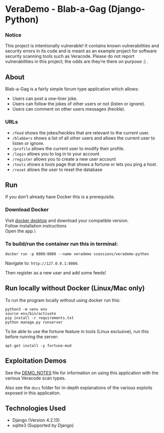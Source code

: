 # VeraDemo - Blab-a-Gag (Django-Python)

### Notice

This project is intentionally vulnerable! It contains known vulnerabilities and security errors in its code and is meant as an example project for software security scanning tools such as Veracode. Please do not report vulnerabilities in this project; the odds are they’re there on purpose :) .

## About

Blab-a-Gag is a fairly simple forum type application which allows:

- Users can post a one-liner joke.
- Users can follow the jokes of other users or not (listen or ignore).
- Users can comment on other users messages (heckle).

### URLs

- `/feed` shows the jokes/heckles that are relevant to the current user.
- `/blabbers` shows a list of all other users and allows the current user to listen or ignore.
- `/profile` allows the current user to modify their profile.
- `/login` allows you to log in to your account
- `/register` allows you to create a new user account
- `/tools` shows a tools page that shows a fortune or lets you ping a host.
- `/reset` allows the user to reset the database

## Run

If you don't already have Docker this is a prerequisite.

### Download Docker

Visit [docker desktop](https://www.docker.com/products/docker-desktop/) and download your compatible version.\
Follow installation instructions\
Open the app.\

### To build/run the container run this in terminal:

    docker run -p 8080:8080 --name verademo ssessions/verademo-python

Navigate to: `http://127.0.0.1:8080`.

Then register as a new user and add some feeds!

## Run locally without Docker (Linux/Mac only)

To run the program locally without using docker run this:

    python3 -m venv env
    source env/bin/activate
    pip install -r requirements.txt
    python manage.py runserver

To be able to use the fortune feature in tools (Linux exclusive), run this before running the server:

    apt-get install -y fortune-mod


## Exploitation Demos

See the [DEMO_NOTES](DEMO_NOTES.md) file for information on using this application with the various Veracode scan types.

Also see the `docs` folder for in-depth explanations of the various exploits exposed in this application.


## Technologies Used

- Django (Version 4.2.13)
- sqlite3 (Supported by Django)
